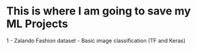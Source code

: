 # This is where I am going to save my ML Projects
1 - Zalando Fashion dataset - Basic image classification (TF and Keras)
